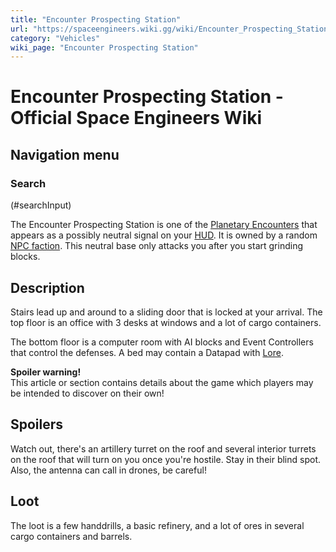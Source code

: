 ```yaml
---
title: "Encounter Prospecting Station"
url: "https://spaceengineers.wiki.gg/wiki/Encounter_Prospecting_Station"
category: "Vehicles"
wiki_page: "Encounter Prospecting Station"
---
```


# Encounter Prospecting Station - Official Space Engineers Wiki

## Navigation menu

### Search

(#searchInput)

The Encounter Prospecting Station is one of the [Planetary Encounters](https://spaceengineers.wiki.gg/wiki/Planetary_Encounters "Planetary Encounters") that appears as a possibly neutral signal on your [HUD](https://spaceengineers.wiki.gg/wiki/HUD "HUD"). It is owned by a random [NPC faction](https://spaceengineers.wiki.gg/wiki/NPC_Factions "NPC Factions"). This neutral base only attacks you after you start grinding blocks.

## Description

Stairs lead up and around to a sliding door that is locked at your arrival. The top floor is an office with 3 desks at windows and a lot of cargo containers.

The bottom floor is a computer room with AI blocks and Event Controllers that control the defenses. A bed may contain a Datapad with [Lore](https://spaceengineers.wiki.gg/wiki/Lore "Lore").

**Spoiler warning!**  
This article or section contains details about the game which players may be intended to discover on their own!

## Spoilers

Watch out, there's an artillery turret on the roof and several interior turrets on the roof that will turn on you once you're hostile. Stay in their blind spot. Also, the antenna can call in drones, be careful!

## Loot

The loot is a few handdrills, a basic refinery, and a lot of ores in several cargo containers and barrels.